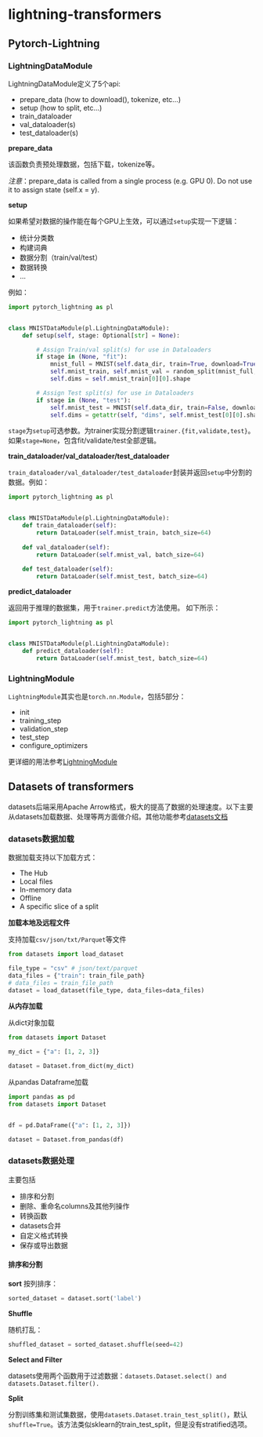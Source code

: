 # lightning-transformers

## Pytorch-Lightning

### LightningDataModule

LightningDataModule定义了5个api:
  - prepare_data (how to download(), tokenize, etc…)
  - setup (how to split, etc…)
  - train_dataloader
  - val_dataloader(s)
  - test_dataloader(s)

**prepare_data**

该函数负责预处理数据，包括下载，tokenize等。

*注意*：prepare_data is called from a single process (e.g. GPU 0). Do not use it to assign state (self.x = y).


**setup**

如果希望对数据的操作能在每个GPU上生效，可以通过`setup`实现一下逻辑：

  - 统计分类数
  - 构建词典
  - 数据分割（train/val/test）
  - 数据转换
  - ...

例如：

```python
import pytorch_lightning as pl


class MNISTDataModule(pl.LightningDataModule):
    def setup(self, stage: Optional[str] = None):

        # Assign Train/val split(s) for use in Dataloaders
        if stage in (None, "fit"):
            mnist_full = MNIST(self.data_dir, train=True, download=True, transform=self.transform)
            self.mnist_train, self.mnist_val = random_split(mnist_full, [55000, 5000])
            self.dims = self.mnist_train[0][0].shape

        # Assign Test split(s) for use in Dataloaders
        if stage in (None, "test"):
            self.mnist_test = MNIST(self.data_dir, train=False, download=True, transform=self.transform)
            self.dims = getattr(self, "dims", self.mnist_test[0][0].shape)
```

`stage`为`setup`可选参数。为trainer实现分割逻辑`trainer.{fit,validate,test}`。如果`stage=None`，包含fit/validate/test全部逻辑。

**train_dataloader/val_dataloader/test_dataloader**

`train_dataloader/val_dataloader/test_dataloader`封装并返回`setup`中分割的数据。例如：

```python
import pytorch_lightning as pl


class MNISTDataModule(pl.LightningDataModule):
    def train_dataloader(self):
        return DataLoader(self.mnist_train, batch_size=64)
        
    def val_dataloader(self):
        return DataLoader(self.mnist_val, batch_size=64)
        
    def test_dataloader(self):
        return DataLoader(self.mnist_test, batch_size=64)
```

**predict_dataloader**

返回用于推理的数据集，用于`trainer.predict`方法使用。 如下所示：

```python
import pytorch_lightning as pl


class MNISTDataModule(pl.LightningDataModule):
    def predict_dataloader(self):
        return DataLoader(self.mnist_test, batch_size=64)
```

### LightningModule

`LightningModule`其实也是`torch.nn.Module`，包括5部分：

  - init
  - training_step
  - validation_step
  - test_step
  - configure_optimizers
  
  更详细的用法参考[LightningModule](https://pytorch-lightning.readthedocs.io/en/stable/common/lightning_module.html?highlight=LightningModule)


## Datasets of transformers

datasets后端采用Apache Arrow格式，极大的提高了数据的处理速度。以下主要从datasets加载数据、处理等两方面做介绍。其他功能参考[datasets文档](https://huggingface.co/docs/datasets)

### datasets数据加载

数据加载支持以下加载方式：
- The Hub
- Local files
- In-memory data
- Offline
- A specific slice of a split

**加载本地及远程文件**

支持加载`csv/json/txt/Parquet`等文件

```python
from datasets import load_dataset

file_type = "csv" # json/text/parquet
data_files = {"train": train_file_path}
# data_files = train_file_path
dataset = load_dataset(file_type, data_files=data_files)
```

**从内存加载**

从dict对象加载

```python
from datasets import Dataset

my_dict = {"a": [1, 2, 3]}

dataset = Dataset.from_dict(my_dict)
```

从pandas Dataframe加载

```python
import pandas as pd
from datasets import Dataset


df = pd.DataFrame({"a": [1, 2, 3]})

dataset = Dataset.from_pandas(df)
```

### datasets数据处理

主要包括
- 排序和分割
- 删除、重命名columns及其他列操作
- 转换函数
- datasets合并
- 自定义格式转换
- 保存或导出数据

#### 排序和分割

**sort**
按列排序：

```python
sorted_dataset = dataset.sort('label')
```

**Shuffle**

随机打乱：

```python
shuffled_dataset = sorted_dataset.shuffle(seed=42)
```

**Select and Filter**

datasets使用两个函数用于过滤数据：`datasets.Dataset.select() and datasets.Dataset.filter().`

**Split**

分割训练集和测试集数据，使用`datasets.Dataset.train_test_split()`，默认`shuffle=True`。该方法类似sklearn的train_test_split，但是没有stratified选项。


